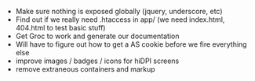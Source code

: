 - Make sure nothing is exposed globally (jquery, underscore, etc)
- Find out if we really need .htaccess in app/ (we need index.html, 404.html to test basic stuff)
- Get Groc to work and generate our documentation
- Will have to figure out how to get a AS cookie before we fire everything else
- improve images / badges / icons for hiDPI screens
- remove extraneous containers and markup
